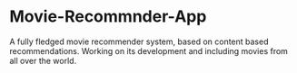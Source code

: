 # Movie-Recommnder-App
A fully fledged movie recommender system, based on content based recommendations. Working on its development and including movies from all over the world.
